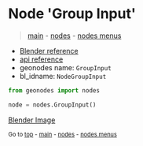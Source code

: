 # Node 'Group Input'

> [main](../structure.md) - [nodes](nodes.md) - [nodes menus](nodes_menus.md)

- [Blender reference](https://docs.blender.org/manual/en/latest/modeling/geometry_nodes/r.html)
- [api reference](https://docs.blender.org/api/current/bpy.types.NodeGroupInput.html)
- geonodes name: `GroupInput`
- bl_idname: `NodeGroupInput`

```python
from geonodes import nodes

node = nodes.GroupInput()
```

[Blender Image](self.node_image_ref)

<sub>Go to [top](#node-Group-Input) - [main](../structure.md) - [nodes](nodes.md) - [nodes menus](nodes_menus.md)</sub>

